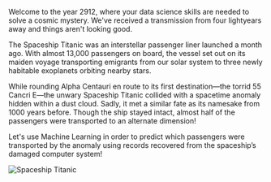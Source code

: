 Welcome to the year 2912, where your data science skills are needed to solve a cosmic mystery. We've received a transmission from four lightyears away and things aren't looking good.

The Spaceship Titanic was an interstellar passenger liner launched a month ago. With almost 13,000 passengers on board, the vessel set out on its maiden voyage transporting emigrants from our solar system to three newly habitable exoplanets orbiting nearby stars.

While rounding Alpha Centauri en route to its first destination—the torrid 55 Cancri E—the unwary Spaceship Titanic collided with a spacetime anomaly hidden within a dust cloud. Sadly, it met a similar fate as its namesake from 1000 years before. Though the ship stayed intact, almost half of the passengers were transported to an alternate dimension!

Let's use Machine Learning in order to predict which passengers were transported by the anomaly using records recovered from the spaceship’s damaged computer system!

![Spaceship Titanic](https://www.google.com/url?sa=i&url=https%3A%2F%2Fmedium.com%2F%40asaadaali%2F7-reasons-why-you-should-try-spaceship-titanic-challenge-c3418f33736d&psig=AOvVaw0zqn5l6O-kOjxxCg8WjNbz&ust=1706901511793000&source=images&cd=vfe&opi=89978449&ved=0CBIQjRxqFwoTCMCw8OPtioQDFQAAAAAdAAAAABAT)
